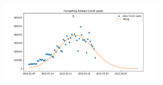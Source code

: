 ![fitting&predcition](https://github.com/isingmodel/Covid_naive_fitting/blob/master/figs/fitting_n_prediction.png?raw=true)